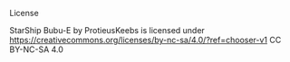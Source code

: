 License

StarShip Bubu-E by ProtieusKeebs is licensed under https://creativecommons.org/licenses/by-nc-sa/4.0/?ref=chooser-v1 CC BY-NC-SA 4.0
